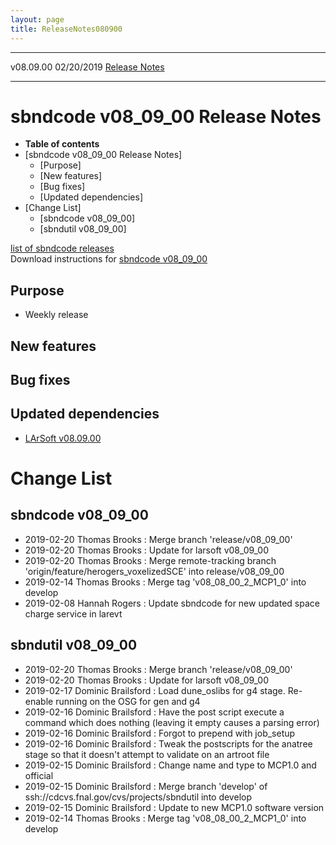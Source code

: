 ```yaml
---
layout: page
title: ReleaseNotes080900
---
```


  ----------- ------------ -- -- ------------------------------------------------------
  v08.09.00   02/20/2019         [Release Notes](ReleaseNotes080900.html)
  ----------- ------------ -- -- ------------------------------------------------------



sbndcode v08\_09\_00 Release Notes
======================================================================================

-   **Table of contents**
-   [sbndcode v08\_09\_00 Release
    Notes]
    -   [Purpose]
    -   [New features]
    -   [Bug fixes]
    -   [Updated dependencies]
-   [Change List]
    -   [sbndcode v08\_09\_00]
    -   [sbndutil v08\_09\_00]

[list of sbndcode
releases](List_of_SBND_code_releases.html)\
Download instructions for [sbndcode
v08\_09\_00](http://scisoft.fnal.gov/scisoft/bundles/sbnd/v08_09_00/sbndcode-v08_09_00.html)



Purpose
----------------------------------

-   Weekly release



New features
--------------------------------------------



Bug fixes
--------------------------------------



Updated dependencies
------------------------------------------------------------

-   [LArSoft
    v08.09.00](https://cdcvs.fnal.gov/redmine/projects/larsoft/wiki/ReleaseNotes080900)



Change List
==========================================



sbndcode v08\_09\_00
----------------------------------------------------------

-   2019-02-20 Thomas Brooks : Merge branch \'release/v08\_09\_00\'
-   2019-02-20 Thomas Brooks : Update for larsoft v08\_09\_00
-   2019-02-20 Thomas Brooks : Merge remote-tracking branch
    \'origin/feature/herogers\_voxelizedSCE\' into release/v08\_09\_00
-   2019-02-14 Thomas Brooks : Merge tag \'v08\_08\_00\_2\_MCP1\_0\'
    into develop
-   2019-02-08 Hannah Rogers : Update sbndcode for new updated space
    charge service in larevt



sbndutil v08\_09\_00
----------------------------------------------------------

-   2019-02-20 Thomas Brooks : Merge branch \'release/v08\_09\_00\'
-   2019-02-20 Thomas Brooks : Update for larsoft v08\_09\_00
-   2019-02-17 Dominic Brailsford : Load dune\_oslibs for g4 stage.
    Re-enable running on the OSG for gen and g4
-   2019-02-16 Dominic Brailsford : Have the post script execute a
    command which does nothing (leaving it empty causes a parsing error)
-   2019-02-16 Dominic Brailsford : Forgot to prepend with job\_setup
-   2019-02-16 Dominic Brailsford : Tweak the postscripts for the
    anatree stage so that it doesn\'t attempt to validate on an artroot
    file
-   2019-02-15 Dominic Brailsford : Change name and type to MCP1.0 and
    official
-   2019-02-15 Dominic Brailsford : Merge branch \'develop\' of
    ssh://cdcvs.fnal.gov/cvs/projects/sbndutil into develop
-   2019-02-15 Dominic Brailsford : Update to new MCP1.0 software
    version
-   2019-02-14 Thomas Brooks : Merge tag \'v08\_08\_00\_2\_MCP1\_0\'
    into develop
